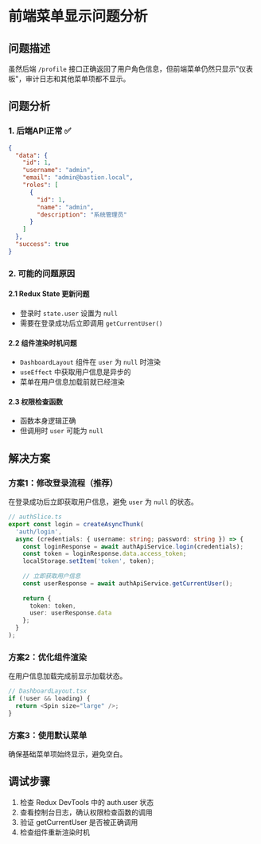 # 前端菜单显示问题分析

## 问题描述
虽然后端 `/profile` 接口正确返回了用户角色信息，但前端菜单仍然只显示"仪表板"，审计日志和其他菜单项都不显示。

## 问题分析

### 1. 后端API正常 ✅
```json
{
  "data": {
    "id": 1,
    "username": "admin",
    "email": "admin@bastion.local",
    "roles": [
      {
        "id": 1,
        "name": "admin",
        "description": "系统管理员"
      }
    ]
  },
  "success": true
}
```

### 2. 可能的问题原因

#### 2.1 Redux State 更新问题
- 登录时 `state.user` 设置为 `null`
- 需要在登录成功后立即调用 `getCurrentUser()`

#### 2.2 组件渲染时机问题
- `DashboardLayout` 组件在 `user` 为 `null` 时渲染
- `useEffect` 中获取用户信息是异步的
- 菜单在用户信息加载前就已经渲染

#### 2.3 权限检查函数
- 函数本身逻辑正确
- 但调用时 `user` 可能为 `null`

## 解决方案

### 方案1：修改登录流程（推荐）
在登录成功后立即获取用户信息，避免 `user` 为 `null` 的状态。

```typescript
// authSlice.ts
export const login = createAsyncThunk(
  'auth/login',
  async (credentials: { username: string; password: string }) => {
    const loginResponse = await authApiService.login(credentials);
    const token = loginResponse.data.access_token;
    localStorage.setItem('token', token);
    
    // 立即获取用户信息
    const userResponse = await authApiService.getCurrentUser();
    
    return {
      token: token,
      user: userResponse.data
    };
  }
);
```

### 方案2：优化组件渲染
在用户信息加载完成前显示加载状态。

```typescript
// DashboardLayout.tsx
if (!user && loading) {
  return <Spin size="large" />;
}
```

### 方案3：使用默认菜单
确保基础菜单项始终显示，避免空白。

## 调试步骤
1. 检查 Redux DevTools 中的 auth.user 状态
2. 查看控制台日志，确认权限检查函数的调用
3. 验证 getCurrentUser 是否被正确调用
4. 检查组件重新渲染时机